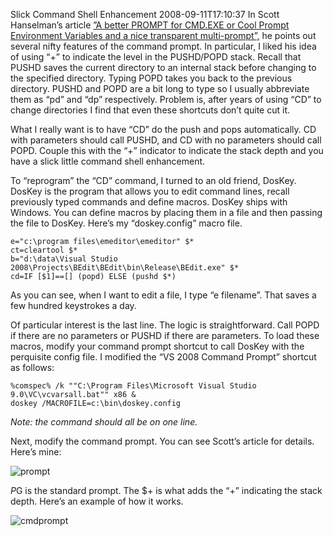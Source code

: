 Slick Command Shell Enhancement
2008-09-11T17:10:37
In Scott Hanselman’s article [”A better PROMPT for CMD.EXE or Cool Prompt Environment Variables and a nice transparent multi-prompt”,](http://www.hanselman.com/blog/ABetterPROMPTForCMDEXEOrCoolPromptEnvironmentVariablesAndANiceTransparentMultiprompt.aspx) he points out several nifty features of the command prompt. In particular, I liked his idea of using “+” to indicate the level in the PUSHD/POPD stack. Recall that PUSHD saves the current directory to an internal stack before changing to the specified directory. Typing POPD takes you back to the previous directory. PUSHD and POPD are a bit long to type so I usually abbreviate them as “pd” and “dp” respectively. Problem is, after years of using “CD” to change directories I find that even these shortcuts don’t quite cut it.

What I really want is to have “CD” do the push and pops automatically. CD with parameters should call PUSHD, and CD with no parameters should call POPD. Couple this with the “+” indicator to indicate the stack depth and you have a slick little command shell enhancement.

To “reprogram” the “CD” command, I turned to an old friend, DosKey. DosKey is the program that allows you to edit command lines, recall previously typed commands and define macros. DosKey ships with Windows. You can define macros by placing them in a file and then passing the file to DosKey. Here’s my “doskey.config” macro file.
    
    e="c:\program files\emeditor\emeditor" $*
    ct=cleartool $*
    b="d:\data\Visual Studio 2008\Projects\BEdit\BEdit\bin\Release\BEdit.exe" $*
    cd=IF [$1]==[] (popd) ELSE (pushd $*)

As you can see, when I want to edit a file, I type “e filename”. That saves a few hundred keystrokes a day.

Of particular interest is the last line. The logic is straightforward. Call POPD if there are no parameters or PUSHD if there are parameters. To load these macros, modify your command prompt shortcut to call DosKey with the perquisite config file. I modified the “VS 2008 Command Prompt” shortcut as follows:
    
    %comspec% /k ""C:\Program Files\Microsoft Visual Studio 9.0\VC\vcvarsall.bat"" x86 & 
    doskey /MACROFILE=c:\bin\doskey.config

_Note: the command should all be on one line._

Next, modify the command prompt. You can see Scott’s article for details. Here’s mine:

![prompt](/content/images/blog/SlickCommandShellEnhancement_A8C2/prompt.png)

$P$G is the standard prompt. The $+ is what adds the “+” indicating the stack depth. Here’s an example of how it works.

![cmdprompt](/content/images/blog/SlickCommandShellEnhancement_A8C2/cmdprompt.png)
